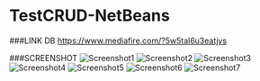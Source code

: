# TestCRUD-NetBeans


###LINK DB
https://www.mediafire.com/?5w5tal6u3eatjys

###SCREENSHOT
![Screenshot1](https://s3.postimg.org/aqm1wrq83/Screenshot_90.png)
![Screenshot2](https://s7.postimg.org/ckhmpa4qj/Screenshot_91.png)
![Screenshot3](https://s29.postimg.org/d85rj2rw7/Screenshot_92.png)
![Screenshot4](https://s27.postimg.org/lcc8gq7v7/Screenshot_93.png)
![Screenshot5](https://s24.postimg.org/gci1bt3ol/Screenshot_95.png)
![Screenshot6](https://s14.postimg.org/3ozui2rsx/Screenshot_96.png)
![Screenshot7](https://s4.postimg.org/m7urgtail/Screenshot_98.png)
